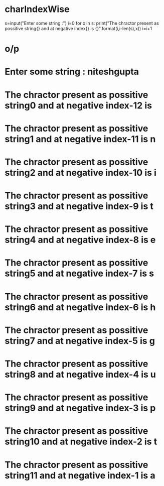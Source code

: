 # charIndexWise

s=input("Enter some string :")
i=0
for x in s:
    print("The chractor present as possitive string{} and at negative index{} is {}".format(i,i-len(s),x))
    i=i+1
    
# o/p
# Enter some string : niteshgupta
# The chractor present as possitive string0 and at negative index-12 is  
# The chractor present as possitive string1 and at negative index-11 is n
# The chractor present as possitive string2 and at negative index-10 is i
# The chractor present as possitive string3 and at negative index-9 is t
# The chractor present as possitive string4 and at negative index-8 is e
# The chractor present as possitive string5 and at negative index-7 is s
# The chractor present as possitive string6 and at negative index-6 is h
# The chractor present as possitive string7 and at negative index-5 is g
# The chractor present as possitive string8 and at negative index-4 is u
# The chractor present as possitive string9 and at negative index-3 is p
# The chractor present as possitive string10 and at negative index-2 is t
# The chractor present as possitive string11 and at negative index-1 is a
